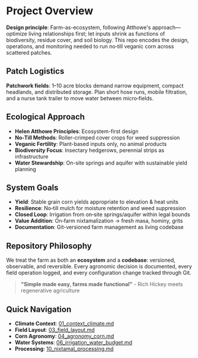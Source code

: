 # Project Overview

**Design principle**: Farm-as-ecosystem, following Atthowe's approach—optimize living relationships first; let inputs shrink as functions of biodiversity, residue cover, and soil biology. This repo encodes the design, operations, and monitoring needed to run no‑till veganic corn across scattered patches.

## Patch Logistics

**Patchwork fields**: 1–10 acre blocks demand narrow equipment, compact headlands, and distributed storage. Plan short hose runs, mobile filtration, and a nurse tank trailer to move water between micro‑fields.

## Ecological Approach

- **Helen Atthowe Principles**: Ecosystem-first design
- **No-Till Methods**: Roller-crimped cover crops for weed suppression
- **Veganic Fertility**: Plant-based inputs only, no animal products
- **Biodiversity Focus**: Insectary hedgerows, perennial strips as infrastructure
- **Water Stewardship**: On-site springs and aquifer with sustainable yield planning

## System Goals

- **Yield**: Stable grain corn yields appropriate to elevation & heat units
- **Resilience**: No‑till mulch for moisture retention and weed suppression  
- **Closed Loop**: Irrigation from on‑site springs/aquifer within legal bounds
- **Value Addition**: On‑farm nixtamalization → fresh masa, hominy, grits
- **Documentation**: Git-versioned farm management as living codebase

## Repository Philosophy

We treat the farm as both an **ecosystem** and a **codebase**: versioned, observable, and reversible. Every agronomic decision is documented, every field operation logged, and every configuration change tracked through Git.

> **"Simple made easy, farms made functional"** - Rich Hickey meets regenerative agriculture

## Quick Navigation

- **Climate Context**: [01_context_climate.md](01_context_climate.md)  
- **Field Layout**: [03_field_layout.md](03_field_layout.md)
- **Corn Agronomy**: [04_agronomy_corn.md](04_agronomy_corn.md)
- **Water Systems**: [06_irrigation_water_budget.md](06_irrigation_water_budget.md)
- **Processing**: [10_nixtamal_processing.md](10_nixtamal_processing.md)


